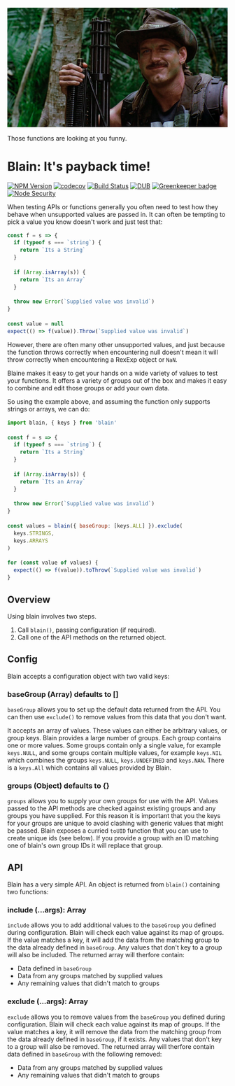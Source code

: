 ![Blain](./docs/blain.jpg 'Logo Title Text 1')

Those functions are looking at you funny.

# Blain: It's payback time!

[![NPM Version](https://img.shields.io/npm/v/blain.svg)](https://www.npmjs.com/package/blain)
[![codecov](https://img.shields.io/codecov/c/github/Undistraction/blain.svg)](https://codecov.io/gh/Undistraction/blain)
[![Build Status](https://img.shields.io/travis/Undistraction/blain.svg)](https://travis-ci.org/Undistraction/blain)
[![DUB](https://img.shields.io/dub/l/vibe-d.svg)](./LICENSE.md)
[![Greenkeeper badge](https://badges.greenkeeper.io/Undistraction/blain.svg)](https://greenkeeper.io/)
[![Node Security](https://nodesecurity.io/orgs/undistraction/projects/XXX/badge)](https://nodesecurity.io/orgs/undistraction/projects/XXX)

When testing APIs or functions generally you often need to test how they behave when unsupported values are passed in. It can often be tempting to pick a value you know doesn't work and just test that:

```javascript
const f = s => {
  if (typeof s === `string`) {
    return `Its a String`
  }

  if (Array.isArray(s)) {
    return `Its an Array`
  }

  throw new Error(`Supplied value was invalid`)
}

const value = null
expect(() => f(value)).Throw(`Supplied value was invalid`)
```

However, there are often many other unsupported values, and just because the function throws correctly when encountering null doesn't mean it will throw correctly when encountering a RexExp object or `NaN`.

Blaine makes it easy to get your hands on a wide variety of values to test your functions. It offers a variety of groups out of the box and makes it easy to combine and edit those groups or add your own data.

So using the example above, and assuming the function only supports strings or arrays, we can do:

```javascript
import blain, { keys } from 'blain'

const f = s => {
  if (typeof s === `string`) {
    return `Its a String`
  }

  if (Array.isArray(s)) {
    return `Its an Array`
  }

  throw new Error(`Supplied value was invalid`)
}

const values = blain({ baseGroup: [keys.ALL] }).exclude(
  keys.STRINGS,
  keys.ARRAYS
)

for (const value of values) {
  expect(() => f(value)).toThrow(`Supplied value was invalid`)
}
```

## Overview

Using blain involves two steps.

1.  Call `blain()`, passing configuration (if required).
2.  Call one of the API methods on the returned object.

## Config

Blain accepts a configuration object with two valid keys:

### baseGroup (Array) defaults to []

`baseGroup` allows you to set up the default data returned from the API. You can then use `exclude()` to remove values from this data that you don't want.

It accepts an array of values. These values can either be arbitrary values, or group keys. Blain provides a large number of groups. Each group contains one or more values. Some groups contain only a single value, for example `keys.NULL`, and some groups contain multiple values, for example `keys.NIL` which combines the groups `keys.NULL`, `keys.UNDEFINED` and `keys.NAN`. There is a `keys.All` which contains all values provided by Blain.

### groups (Object) defaults to {}

`groups` allows you to supply your own groups for use with the API. Values passed to the API methods are checked against existing groups and any groups you have supplied. For this reason it is important that you the keys for your groups are unique to avoid clashing with generic values that might be passed. Blain exposes a curried `toUID` function that you can use to create unique ids (see below). If you provide a group with an ID matching one of blain's own group IDs it will replace that group.

## API

Blain has a very simple API. An object is returned from `blain()` containing two functions:

### include (...args): Array

`include` allows you to add additional values to the `baseGroup` you defined during configuration. Blain will check each value against its map of groups. If the value matches a key, it will add the data from the matching group to the data already defined in `baseGroup`. Any values that don't key to a group will also be included. The returned array will therfore contain:

* Data defined in `baseGroup`
* Data from any groups matched by supplied values
* Any remaining values that didn't match to groups

### exclude (...args): Array

`exclude` allows you to remove values from the `baseGroup` you defined during configuration. Blain will check each value against its map of groups. If the value matches a key, it will remove the data from the matching group from the data already defined in `baseGroup`, if it exists. Any values that don't key to a group will also be removed. The returned array will therfore contain data defined in `baseGroup` with the following removed:

* Data from any groups matched by supplied values
* Any remaining values that didn't match to groups

